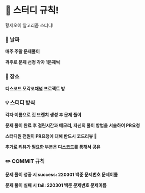 # :loudspeaker: 스터디 규칙!
황제오이 알고리즘 스터디!


### :calendar: 날짜
**매주 주말 문제풀이**

**격주로 문제 선정 각자 1문제씩**


### :triangular_flag_on_post: 장소
**디스코드 모각코채널 프로젝트 방**


### :bulb: 스터디 방식
**각자 이름으로 깃 브랜치 생성 후 문제 풀이**

**문제 풀이 완료 후 걸린시간과 메모리, 자신의 풀이 방법을 서술하여 PR요청**

**스터디원 전원이 PR요청에 대해 반드시 코드리뷰 :rotating_light:**

**추가로 리뷰가 필요한 부분은 디스코드를 통해서 공유**

### :pencil2: COMMIT 규칙

**문제 풀이 성공 시 success: 220301 백준 문제번호 문제이름**

**문제 풀이 실패 시 fail: 220301 백준 문제번호 문제이름**
